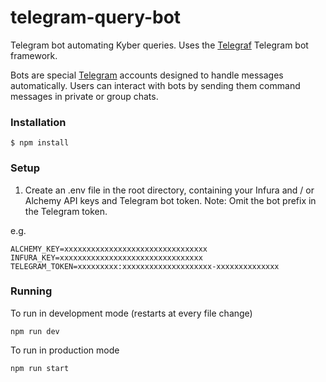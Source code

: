 # telegram-query-bot

Telegram bot automating Kyber queries. Uses the [Telegraf](https://github.com/telegraf/telegraf) Telegram bot framework.

Bots are special [Telegram](https://telegram.org) accounts designed to handle messages automatically.
Users can interact with bots by sending them command messages in private or group chats.

### Installation

```
$ npm install
```

### Setup

1) Create an .env file in the root directory, containing your Infura and / or Alchemy API keys and Telegram bot token. Note: Omit the bot prefix in the Telegram token.

e.g.
```
ALCHEMY_KEY=xxxxxxxxxxxxxxxxxxxxxxxxxxxxxxxx
INFURA_KEY=xxxxxxxxxxxxxxxxxxxxxxxxxxxxxxxx
TELEGRAM_TOKEN=xxxxxxxxx:xxxxxxxxxxxxxxxxxxxx-xxxxxxxxxxxxxx
```

### Running

To run in development mode (restarts at every file change)
```
npm run dev
```

To run in production mode
```
npm run start
```
